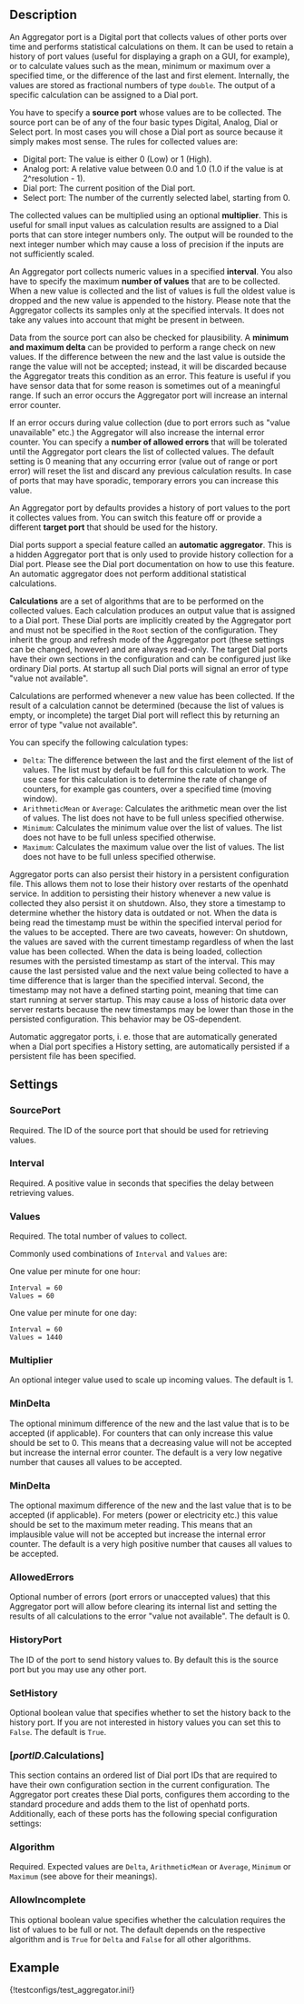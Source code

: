 ## Description

An Aggregator port is a Digital port that collects values of other ports over time and performs statistical calculations on them. It can be used to retain a history of port values (useful for displaying a graph on a GUI, for example), or to calculate values such as the mean, minimum or maximum over a specified time, or the difference of the last and first element. Internally, the values are stored as fractional numbers of type `double`. The output of a specific calculation can be assigned to a Dial port. 

You have to specify a **source port** whose values are to be collected. The source port can be of any of the four basic types Digital, Analog, Dial or Select port. In most cases you will chose a Dial port as source because it simply makes most sense. The rules for collected values are:

- Digital port: The value is either 0 (Low) or 1 (High).
- Analog port: A relative value between 0.0 and 1.0 (1.0 if the value is at 2^resolution - 1).
- Dial port: The current position of the Dial port.
- Select port: The number of the currently selected label, starting from 0.

The collected values can be multiplied using an optional **multiplier**. This is useful for small input values as calculation results are assigned to a Dial ports that can store integer numbers only. The output will be rounded to the next integer number which may cause a loss of precision if the inputs are not sufficiently scaled.

An Aggregator port collects numeric values in a specified **interval**. You also have to specify the maximum **number of values** that are to be collected. When a new value is collected and the list of values is full the oldest value is dropped and the new value is appended to the history. Please note that the Aggregator collects its samples only at the specified intervals. It does not take any values into account that might be present in between.

Data from the source port can also be checked for plausibility. A **minimum and maximum delta** can be provided to perform a range check on new values. If the difference between the new and the last value is outside the range the value will not be accepted; instead, it will be discarded because the Aggregator treats this condition as an error. This feature is useful if you have sensor data that for some reason is sometimes out of a meaningful range. If such an error occurs the Aggregator port will increase an internal error counter.

If an error occurs during value collection (due to port errors such as "value unavailable" etc.) the Aggregator will also increase the internal error counter. You can specify a **number of allowed errors** that will be tolerated until the Aggregator port clears the list of collected values. The default setting is 0 meaning that any occurring error (value out of range or port error) will reset the list and discard any previous calculation results. In case of ports that may have sporadic, temporary errors you can increase this value.

An Aggregator port by defaults provides a history of port values to the port it collectes values from. You can switch this feature off or provide a different **target port** that should be used for the history.

Dial ports support a special feature called an **automatic aggregator**. This is a hidden Aggregator port that is only used to provide history collection for a Dial port. Please see the Dial port documentation on how to use this feature. An automatic aggregator does not perform additional statistical calculations.

**Calculations** are a set of algorithms that are to be performed on the collected values. Each calculation produces an output value that is assigned to a Dial port. These Dial ports are implicitly created by the Aggregator port and must not be specified in the `Root` section of the configuration. They inherit the group and refresh mode of the Aggregator port (these settings can be changed, however) and are always read-only. The target Dial ports have their own sections in the configuration and can be configured just like ordinary Dial ports. At startup all such Dial ports will signal an error of type "value not available".

Calculations are performed whenever a new value has been collected. If the result of a calculation cannot be determined (because the list of values is empty, or incomplete) the target Dial port will reflect this by returning an error of type "value not available".  

You can specify the following calculation types:

- `Delta`: The difference between the last and the first element of the list of values. The list must by default be full for this calculation to work. The use case for this calculation is to determine the rate of change of counters, for example gas counters, over a specified time (moving window).
- `ArithmeticMean` or `Average`: Calculates the arithmetic mean over the list of values. The list does not have to be full unless specified otherwise.
- `Minimum`: Calculates the minimum value over the list of values. The list does not have to be full unless specified otherwise.
- `Maximum`: Calculates the maximum value over the list of values. The list does not have to be full unless specified otherwise.

Aggregator ports can also persist their history in a persistent configuration file. This allows them not to lose their history over restarts of the openhatd service. In addition to persisting their history whenever a new value is collected they also persist it on shutdown. Also, they store a timestamp to determine whether the history data is outdated or not. When the data is being read the timestamp must be within the specified interval period for the values to be accepted. There are two caveats, however: On shutdown, the values are saved with the current timestamp regardless of when the last value has been collected. When the data is being loaded, collection resumes with the persisted timestamp as start of the interval. This may cause the last persisted value and the next value being collected to have a time difference that is larger than the specified interval. Second, the timestamp may not have a defined starting point, meaning that time can start running at server startup. This may cause a loss of historic data over server restarts because the new timestamps may be lower than those in the persisted configuration. This behavior may be OS-dependent.

Automatic aggregator ports, i. e. those that are automatically generated when a Dial port specifies a History setting, are automatically persisted if a persistent file has been specified.

## Settings

### SourcePort
Required. The ID of the source port that should be used for retrieving values.

### Interval
Required. A positive value in seconds that specifies the delay between retrieving values.

### Values
Required. The total number of values to collect.

Commonly used combinations of `Interval` and `Values` are:

One value per minute for one hour:

	Interval = 60
	Values = 60

One value per minute for one day:

	Interval = 60
	Values = 1440

### Multiplier
An optional integer value used to scale up incoming values. The default is 1.

### MinDelta
The optional minimum difference of the new and the last value that is to be accepted (if applicable). For counters that can only increase this value should be set to 0. This means that a decreasing value will not be accepted but increase the internal error counter. The default is a very low negative number that causes all values to be accepted.

### MinDelta
The optional maximum difference of the new and the last value that is to be accepted (if applicable). For meters  (power or electricity etc.) this value should be set to the maximum meter reading. This means that an implausible value will not be accepted but increase the internal error counter. The default is a very high positive number that causes all values to be accepted.

### AllowedErrors
Optional number of errors (port errors or unaccepted values) that this Aggregator port will allow before clearing its internal list and setting the results of all calculations to the error "value not available". The default is 0.

### HistoryPort
The ID of the port to send history values to. By default this is the source port but you may use any other port. 

### SetHistory
Optional boolean value that specifies whether to set the history back to the history port. If you are not interested in history values you can set this to `False`. The default is `True`.

### [_portID_.Calculations]
This section contains an ordered list of Dial port IDs that are required to have their own configuration section in the current configuration. The Aggregator port creates these Dial ports, configures them according to the standard procedure and adds them to the list of openhatd ports. Additionally, each of these ports has the following special configuration settings:

### Algorithm
Required. Expected values are `Delta`, `ArithmeticMean` or `Average`, `Minimum` or `Maximum` (see above for their meanings).

### AllowIncomplete
This optional boolean value specifies whether the calculation requires the list of values to be full or not. The default depends on the respective algorithm and is `True` for `Delta` and `False` for all other algorithms.

## Example

{!testconfigs/test_aggregator.ini!}
